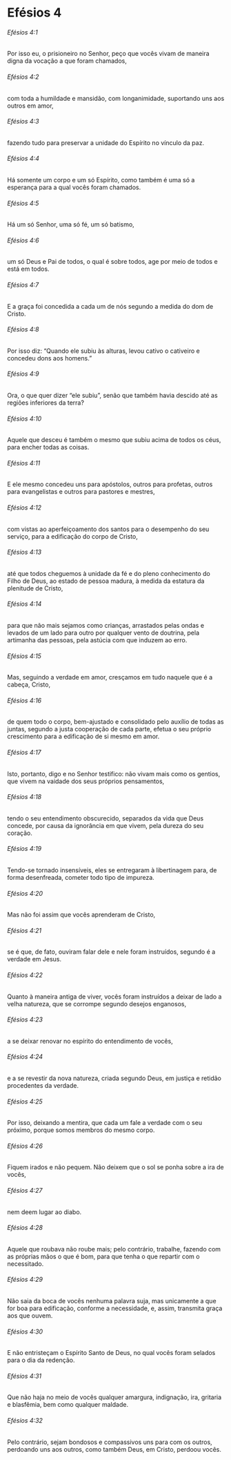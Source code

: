 # Efésios 4

###### Efésios 4:1

Por isso eu, o prisioneiro no Senhor, peço que vocês vivam de maneira digna da vocação a que foram chamados,

###### Efésios 4:2

com toda a humildade e mansidão, com longanimidade, suportando uns aos outros em amor,

###### Efésios 4:3

fazendo tudo para preservar a unidade do Espírito no vínculo da paz.

###### Efésios 4:4

Há somente um corpo e um só Espírito, como também é uma só a esperança para a qual vocês foram chamados.

###### Efésios 4:5

Há um só Senhor, uma só fé, um só batismo,

###### Efésios 4:6

um só Deus e Pai de todos, o qual é sobre todos, age por meio de todos e está em todos.

###### Efésios 4:7

E a graça foi concedida a cada um de nós segundo a medida do dom de Cristo.

###### Efésios 4:8

Por isso diz: “Quando ele subiu às alturas, levou cativo o cativeiro e concedeu dons aos homens.”

###### Efésios 4:9

Ora, o que quer dizer “ele subiu”, senão que também havia descido até as regiões inferiores da terra?

###### Efésios 4:10

Aquele que desceu é também o mesmo que subiu acima de todos os céus, para encher todas as coisas.

###### Efésios 4:11

E ele mesmo concedeu uns para apóstolos, outros para profetas, outros para evangelistas e outros para pastores e mestres,

###### Efésios 4:12

com vistas ao aperfeiçoamento dos santos para o desempenho do seu serviço, para a edificação do corpo de Cristo,

###### Efésios 4:13

até que todos cheguemos à unidade da fé e do pleno conhecimento do Filho de Deus, ao estado de pessoa madura, à medida da estatura da plenitude de Cristo,

###### Efésios 4:14

para que não mais sejamos como crianças, arrastados pelas ondas e levados de um lado para outro por qualquer vento de doutrina, pela artimanha das pessoas, pela astúcia com que induzem ao erro.

###### Efésios 4:15

Mas, seguindo a verdade em amor, cresçamos em tudo naquele que é a cabeça, Cristo,

###### Efésios 4:16

de quem todo o corpo, bem-ajustado e consolidado pelo auxílio de todas as juntas, segundo a justa cooperação de cada parte, efetua o seu próprio crescimento para a edificação de si mesmo em amor.

###### Efésios 4:17

Isto, portanto, digo e no Senhor testifico: não vivam mais como os gentios, que vivem na vaidade dos seus próprios pensamentos,

###### Efésios 4:18

tendo o seu entendimento obscurecido, separados da vida que Deus concede, por causa da ignorância em que vivem, pela dureza do seu coração.

###### Efésios 4:19

Tendo-se tornado insensíveis, eles se entregaram à libertinagem para, de forma desenfreada, cometer todo tipo de impureza.

###### Efésios 4:20

Mas não foi assim que vocês aprenderam de Cristo,

###### Efésios 4:21

se é que, de fato, ouviram falar dele e nele foram instruídos, segundo é a verdade em Jesus.

###### Efésios 4:22

Quanto à maneira antiga de viver, vocês foram instruídos a deixar de lado a velha natureza, que se corrompe segundo desejos enganosos,

###### Efésios 4:23

a se deixar renovar no espírito do entendimento de vocês,

###### Efésios 4:24

e a se revestir da nova natureza, criada segundo Deus, em justiça e retidão procedentes da verdade.

###### Efésios 4:25

Por isso, deixando a mentira, que cada um fale a verdade com o seu próximo, porque somos membros do mesmo corpo.

###### Efésios 4:26

Fiquem irados e não pequem. Não deixem que o sol se ponha sobre a ira de vocês,

###### Efésios 4:27

nem deem lugar ao diabo.

###### Efésios 4:28

Aquele que roubava não roube mais; pelo contrário, trabalhe, fazendo com as próprias mãos o que é bom, para que tenha o que repartir com o necessitado.

###### Efésios 4:29

Não saia da boca de vocês nenhuma palavra suja, mas unicamente a que for boa para edificação, conforme a necessidade, e, assim, transmita graça aos que ouvem.

###### Efésios 4:30

E não entristeçam o Espírito Santo de Deus, no qual vocês foram selados para o dia da redenção.

###### Efésios 4:31

Que não haja no meio de vocês qualquer amargura, indignação, ira, gritaria e blasfêmia, bem como qualquer maldade.

###### Efésios 4:32

Pelo contrário, sejam bondosos e compassivos uns para com os outros, perdoando uns aos outros, como também Deus, em Cristo, perdoou vocês.

